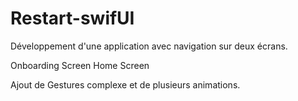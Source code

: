 # Restart-swifUI

Développement d'une application avec navigation sur deux écrans.

Onboarding Screen
Home Screen

Ajout de Gestures complexe et de plusieurs animations.
